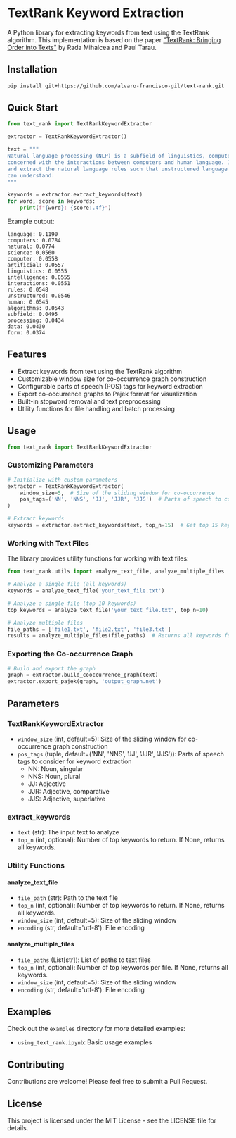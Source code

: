 # TextRank Keyword Extraction

A Python library for extracting keywords from text using the TextRank algorithm. This implementation is based on the paper ["TextRank: Bringing Order into Texts"](https://web.eecs.umich.edu/~mihalcea/papers/mihalcea.emnlp04.pdf) by Rada Mihalcea and Paul Tarau.

## Installation

```bash
pip install git+https://github.com/alvaro-francisco-gil/text-rank.git
```

## Quick Start

```python
from text_rank import TextRankKeywordExtractor

extractor = TextRankKeywordExtractor()

text = """
Natural language processing (NLP) is a subfield of linguistics, computer science, and artificial intelligence 
concerned with the interactions between computers and human language. It is used to apply algorithms to identify 
and extract the natural language rules such that unstructured language data is converted into a form that computers 
can understand.
"""

keywords = extractor.extract_keywords(text)
for word, score in keywords:
    print(f"{word}: {score:.4f}")
```

Example output:
```
language: 0.1190
computers: 0.0784
natural: 0.0774
science: 0.0560
computer: 0.0558
artificial: 0.0557
linguistics: 0.0555
intelligence: 0.0555
interactions: 0.0551
rules: 0.0548
unstructured: 0.0546
human: 0.0545
algorithms: 0.0543
subfield: 0.0495
processing: 0.0434
data: 0.0430
form: 0.0374
```

## Features

- Extract keywords from text using the TextRank algorithm
- Customizable window size for co-occurrence graph construction
- Configurable parts of speech (POS) tags for keyword extraction
- Export co-occurrence graphs to Pajek format for visualization
- Built-in stopword removal and text preprocessing
- Utility functions for file handling and batch processing

## Usage

```python
from text_rank import TextRankKeywordExtractor
```

### Customizing Parameters

```python
# Initialize with custom parameters
extractor = TextRankKeywordExtractor(
    window_size=5,  # Size of the sliding window for co-occurrence
    pos_tags=('NN', 'NNS', 'JJ', 'JJR', 'JJS')  # Parts of speech to consider based in TreeBank
)

# Extract keywords
keywords = extractor.extract_keywords(text, top_n=15)  # Get top 15 keywords
```

### Working with Text Files

The library provides utility functions for working with text files:

```python
from text_rank.utils import analyze_text_file, analyze_multiple_files

# Analyze a single file (all keywords)
keywords = analyze_text_file('your_text_file.txt')

# Analyze a single file (top 10 keywords)
top_keywords = analyze_text_file('your_text_file.txt', top_n=10)

# Analyze multiple files
file_paths = ['file1.txt', 'file2.txt', 'file3.txt']
results = analyze_multiple_files(file_paths)  # Returns all keywords for each file
```

### Exporting the Co-occurrence Graph

```python
# Build and export the graph
graph = extractor.build_cooccurrence_graph(text)
extractor.export_pajek(graph, 'output_graph.net')
```

## Parameters

### TextRankKeywordExtractor

- `window_size` (int, default=5): Size of the sliding window for co-occurrence graph construction
- `pos_tags` (tuple, default=('NN', 'NNS', 'JJ', 'JJR', 'JJS')): Parts of speech tags to consider for keyword extraction
  - NN: Noun, singular
  - NNS: Noun, plural
  - JJ: Adjective
  - JJR: Adjective, comparative
  - JJS: Adjective, superlative

### extract_keywords

- `text` (str): The input text to analyze
- `top_n` (int, optional): Number of top keywords to return. If None, returns all keywords.

### Utility Functions

#### analyze_text_file
- `file_path` (str): Path to the text file
- `top_n` (int, optional): Number of top keywords to return. If None, returns all keywords.
- `window_size` (int, default=5): Size of the sliding window
- `encoding` (str, default='utf-8'): File encoding

#### analyze_multiple_files
- `file_paths` (List[str]): List of paths to text files
- `top_n` (int, optional): Number of top keywords per file. If None, returns all keywords.
- `window_size` (int, default=5): Size of the sliding window
- `encoding` (str, default='utf-8'): File encoding


## Examples

Check out the `examples` directory for more detailed examples:
- `using_text_rank.ipynb`: Basic usage examples

## Contributing

Contributions are welcome! Please feel free to submit a Pull Request.

## License

This project is licensed under the MIT License - see the LICENSE file for details.
